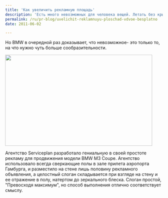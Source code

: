 ```yaml
---
title: 'Как увеличить рекламную площадь'
description: 'Есть много невозможных для человека вещей. Летать без крыльев, не дышать воздухом, и прочее. Точно также невозможно увеличить рекламную площадь бесплатно и не нарушая закона. Но BMW в очередной раз доказывает, что невозможное- это только то, на что нужно чуть больше сообразительности.'
permalink: /ru/pr-blog/uvelichit-reklamnuyu-ploschad-vdvoe-besplatno
date: 2011-06-02

---
```


Но BMW в очередной раз доказывает, что невозможное- это только то, на что нужно чуть больше сообразительности.

<img src="{{ site.assets }}/upload/bmwx_2.jpg" alt="" class="post__img" width="470" height="291">

Агентство Serviceplan разработало гениальную в своей простоте рекламу для продвижения модели BMW M3 Coupe. Агентство использовало всегда сверкающие полы в зале прилета аэропорта Гамбурга, и разместило на стене лишь половину рекламного объявления, а целостный слоган складывается при взгляде на стену и ее отражение в полу, натертом до зеркального блеска. Слоган простой, "Превосходя максимум", но способ выполнения отлично соответствует смыслу.

